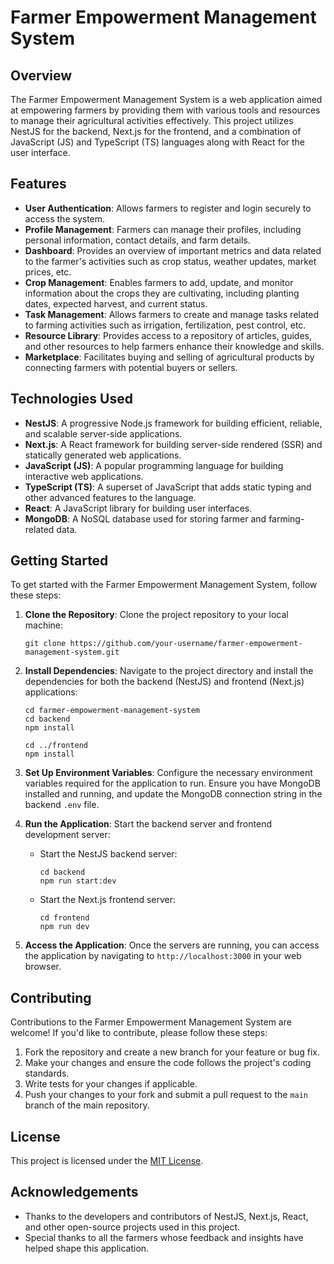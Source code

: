 # Farmer Empowerment Management System

## Overview

The Farmer Empowerment Management System is a web application aimed at empowering farmers by providing them with various tools and resources to manage their agricultural activities effectively. This project utilizes NestJS for the backend, Next.js for the frontend, and a combination of JavaScript (JS) and TypeScript (TS) languages along with React for the user interface.

## Features

- **User Authentication**: Allows farmers to register and login securely to access the system.
- **Profile Management**: Farmers can manage their profiles, including personal information, contact details, and farm details.
- **Dashboard**: Provides an overview of important metrics and data related to the farmer's activities such as crop status, weather updates, market prices, etc.
- **Crop Management**: Enables farmers to add, update, and monitor information about the crops they are cultivating, including planting dates, expected harvest, and current status.
- **Task Management**: Allows farmers to create and manage tasks related to farming activities such as irrigation, fertilization, pest control, etc.
- **Resource Library**: Provides access to a repository of articles, guides, and other resources to help farmers enhance their knowledge and skills.
- **Marketplace**: Facilitates buying and selling of agricultural products by connecting farmers with potential buyers or sellers.

## Technologies Used

- **NestJS**: A progressive Node.js framework for building efficient, reliable, and scalable server-side applications.
- **Next.js**: A React framework for building server-side rendered (SSR) and statically generated web applications.
- **JavaScript (JS)**: A popular programming language for building interactive web applications.
- **TypeScript (TS)**: A superset of JavaScript that adds static typing and other advanced features to the language.
- **React**: A JavaScript library for building user interfaces.
- **MongoDB**: A NoSQL database used for storing farmer and farming-related data.

## Getting Started

To get started with the Farmer Empowerment Management System, follow these steps:

1. **Clone the Repository**: Clone the project repository to your local machine:

   ```
   git clone https://github.com/your-username/farmer-empowerment-management-system.git
   ```

2. **Install Dependencies**: Navigate to the project directory and install the dependencies for both the backend (NestJS) and frontend (Next.js) applications:

   ```
   cd farmer-empowerment-management-system
   cd backend
   npm install
   
   cd ../frontend
   npm install
   ```

3. **Set Up Environment Variables**: Configure the necessary environment variables required for the application to run. Ensure you have MongoDB installed and running, and update the MongoDB connection string in the backend `.env` file.

4. **Run the Application**: Start the backend server and frontend development server:

   - Start the NestJS backend server:
     ```
     cd backend
     npm run start:dev
     ```

   - Start the Next.js frontend server:
     ```
     cd frontend
     npm run dev
     ```

5. **Access the Application**: Once the servers are running, you can access the application by navigating to `http://localhost:3000` in your web browser.

## Contributing

Contributions to the Farmer Empowerment Management System are welcome! If you'd like to contribute, please follow these steps:

1. Fork the repository and create a new branch for your feature or bug fix.
2. Make your changes and ensure the code follows the project's coding standards.
3. Write tests for your changes if applicable.
4. Push your changes to your fork and submit a pull request to the `main` branch of the main repository.

## License

This project is licensed under the [MIT License](LICENSE).

## Acknowledgements

- Thanks to the developers and contributors of NestJS, Next.js, React, and other open-source projects used in this project.
- Special thanks to all the farmers whose feedback and insights have helped shape this application.
